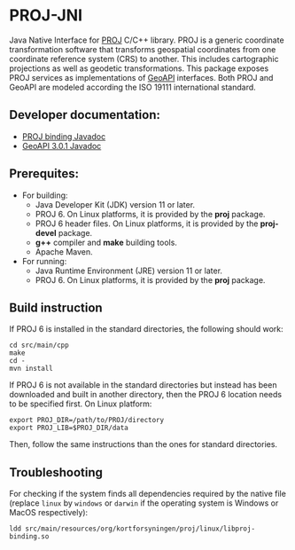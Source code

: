 # PROJ-JNI
Java Native Interface for [PROJ](https://proj.org/) C/C++ library.
PROJ is a generic coordinate transformation software that transforms
geospatial coordinates from one coordinate reference system (CRS) to another.
This includes cartographic projections as well as geodetic transformations.
This package exposes PROJ services as implementations of [GeoAPI](http://www.geoapi.org/) interfaces.
Both PROJ and GeoAPI are modeled according the ISO 19111 international standard.

## Developer documentation:

  * [PROJ binding Javadoc](https://kortforsyningen.github.io/PROJ-JNI/index.html)
  * [GeoAPI 3.0.1 Javadoc](http://www.geoapi.org/3.0/javadoc/index.html)


## Prerequites:

  * For building:
    - Java Developer Kit (JDK) version 11 or later.
    - PROJ 6. On Linux platforms, it is provided by the **proj** package.
    - PROJ 6 header files. On Linux platforms, it is provided by the **proj-devel** package.
    - **g++** compiler and **make** building tools.
    - Apache Maven.
  * For running:
    - Java Runtime Environment (JRE) version 11 or later.
    - PROJ 6. On Linux platforms, it is provided by the **proj** package.


## Build instruction
If PROJ 6 is installed in the standard directories, the following should work:

```
cd src/main/cpp
make
cd -
mvn install
```

If PROJ 6 is not available in the standard directories but instead has been downloaded
and built in another directory, then the PROJ 6 location needs to be specified first.
On Linux platform:

```
export PROJ_DIR=/path/to/PROJ/directory
export PROJ_LIB=$PROJ_DIR/data
```

Then, follow the same instructions than the ones for standard directories.


## Troubleshooting
For checking if the system finds all dependencies required by the native file
(replace `linux` by `windows` or `darwin` if the operating system is Windows
or MacOS respectively):

```
ldd src/main/resources/org/kortforsyningen/proj/linux/libproj-binding.so
```
